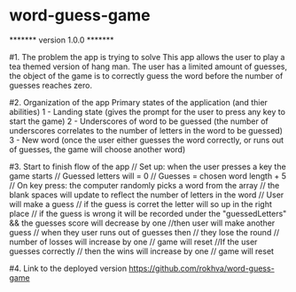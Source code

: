 # word-guess-game

******* version 1.0.0 *******

#1. The problem the app is trying to solve
This app allows the user to play a tea themed version of hang man. The user has a limited amount of guesses, the object of the game is to correctly guess the word before the number of guesses reaches zero.


#2. Organization of the app
Primary states of the application (and thier abilities)
1 - Landing state (gives the prompt for the user to press any key to start the game)
2 - Underscores of word to be guessed (the number of underscores correlates to the number of letters in the word to be guessed)
3 - New word (once the user either guesses the word correctly, or runs out of guesses, the game will choose another word)

#3. Start to finish flow of the app
// Set up: when the user presses a key the game starts
// Guessed letters will = 0
// Guesses = chosen word length + 5
// On key press: the computer randomly picks a word from the array
// the blank spaces will update to reflect the number of letters in the word
// User will make a guess
// if the guess is corret the letter will so up in the right place
// if the guess is wrong it will be recorded under the "guessedLetters" && the guesses score will decrease by one
//then user will make another guess
// when they user runs out of guesses then
// they lose the round
// number of losses will increase by one
// game will reset
//If the user guesses correctly
// then the wins will increase by one
// game will reset

#4. Link to the deployed version
https://github.com/rokhva/word-guess-game
